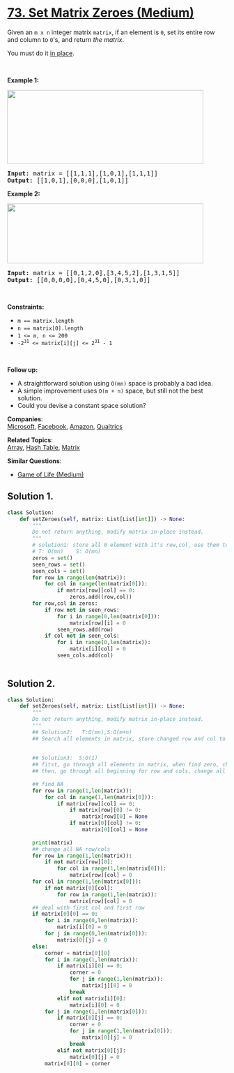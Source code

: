 # [73. Set Matrix Zeroes (Medium)](https://leetcode.com/problems/set-matrix-zeroes/)

<p>Given an <code>m x n</code> integer matrix <code>matrix</code>, if an element is <code>0</code>, set its entire row and column to <code>0</code>'s, and return <em>the matrix</em>.</p>

<p>You must do it <a href="https://en.wikipedia.org/wiki/In-place_algorithm" target="_blank">in place</a>.</p>

<p>&nbsp;</p>
<p><strong>Example 1:</strong></p>
<img alt="" src="https://assets.leetcode.com/uploads/2020/08/17/mat1.jpg" style="width: 450px; height: 169px;">
<pre><strong>Input:</strong> matrix = [[1,1,1],[1,0,1],[1,1,1]]
<strong>Output:</strong> [[1,0,1],[0,0,0],[1,0,1]]
</pre>

<p><strong>Example 2:</strong></p>
<img alt="" src="https://assets.leetcode.com/uploads/2020/08/17/mat2.jpg" style="width: 450px; height: 137px;">
<pre><strong>Input:</strong> matrix = [[0,1,2,0],[3,4,5,2],[1,3,1,5]]
<strong>Output:</strong> [[0,0,0,0],[0,4,5,0],[0,3,1,0]]
</pre>

<p>&nbsp;</p>
<p><strong>Constraints:</strong></p>

<ul>
	<li><code>m == matrix.length</code></li>
	<li><code>n == matrix[0].length</code></li>
	<li><code>1 &lt;= m, n &lt;= 200</code></li>
	<li><code>-2<sup>31</sup> &lt;= matrix[i][j] &lt;= 2<sup>31</sup> - 1</code></li>
</ul>

<p>&nbsp;</p>
<p><strong>Follow up:</strong></p>

<ul>
	<li>A straightforward solution using <code>O(mn)</code> space is probably a bad idea.</li>
	<li>A simple improvement uses <code>O(m + n)</code> space, but still not the best solution.</li>
	<li>Could you devise a constant space solution?</li>
</ul>


**Companies**:  
[Microsoft](https://leetcode.com/company/microsoft), [Facebook](https://leetcode.com/company/facebook), [Amazon](https://leetcode.com/company/amazon), [Qualtrics](https://leetcode.com/company/qualtrics)

**Related Topics**:  
[Array](https://leetcode.com/tag/array/), [Hash Table](https://leetcode.com/tag/hash-table/), [Matrix](https://leetcode.com/tag/matrix/)

**Similar Questions**:
* [Game of Life (Medium)](https://leetcode.com/problems/game-of-life/)

## Solution 1.

```py
class Solution:
    def setZeroes(self, matrix: List[List[int]]) -> None:
        """
        Do not return anything, modify matrix in-place instead.
        """
        # solution1: store all 0 element with it's row,col, use them to change other values inplace, maintain two set seen_rows and seen_cols to store all zero row and cols after previous change
        # T: O(mn)    S: O(mn)
        zeros = set()
        seen_rows = set()
        seen_cols = set()
        for row in range(len(matrix)):
            for col in range(len(matrix[0])):
                if matrix[row][col] == 0:
                    zeros.add((row,col))
        for row,col in zeros:
            if row not in seen_rows:
                for i in range(0,len(matrix[0])):
                    matrix[row][i] = 0
                seen_rows.add(row)
            if col not in seen_cols:
                for i in range(0,len(matrix)):
                    matrix[i][col] = 0
                seen_cols.add(col)
        
```

## Solution 2.

```py
class Solution:
    def setZeroes(self, matrix: List[List[int]]) -> None:
        """
        Do not return anything, modify matrix in-place instead.
        """
        ## Solution2:   T:O(mn),S:O(m+n)
        ## Search all elements in matrix, store changed row and col to sets
        
        
        ## Solution3:  S:O(1)
        ## fitst, go through all elements in matrix, when find zero, change the begining of this row and col to NA
        ## then, go through all beginning for row and cols, change all NA row,col to all zeros
        
        ## find NA
        for row in range(1,len(matrix)):
            for col in range(1,len(matrix[0])):
                if matrix[row][col] == 0:
                    if matrix[row][0] != 0:
                        matrix[row][0] = None
                    if matrix[0][col] != 0:
                        matrix[0][col] = None
                    
        print(matrix)
        ## change all NA row/cols
        for row in range(1,len(matrix)):
            if not matrix[row][0]:
                for col in range(1,len(matrix[0])):
                    matrix[row][col] = 0
        for col in range(1,len(matrix[0])):
            if not matrix[0][col]:
                for row in range(1,len(matrix)):
                    matrix[row][col] = 0
        ## deal with first col and first row
        if matrix[0][0] == 0:
            for i in range(0,len(matrix)):
                matrix[i][0] = 0
            for j in range(0,len(matrix[0])):
                matrix[0][j] = 0
        else:
            corner = matrix[0][0]
            for i in range(1,len(matrix)):
                if matrix[i][0] == 0:
                    corner = 0
                    for j in range(1,len(matrix)):
                        matrix[j][0] = 0
                    break
                elif not matrix[i][0]:
                    matrix[i][0] = 0
            for j in range(1,len(matrix[0])):
                if matrix[0][j] == 0:
                    corner = 0
                    for j in range(1,len(matrix[0])):
                        matrix[0][j] = 0
                    break
                elif not matrix[0][j]:
                    matrix[0][j] = 0
            matrix[0][0] = corner
        
                    
            
```